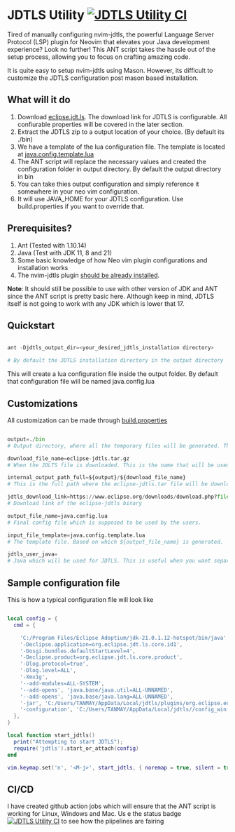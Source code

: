 # JDTLS Utility [![JDTLS Utility CI](https://github.com/majumdartanmay/jdtls_utility/actions/workflows/build.yml/badge.svg)](https://github.com/majumdartanmay/jdtls_utility/actions/workflows/build.yml)

Tired of manually configuring nvim-jdtls, the powerful Language Server Protocol (LSP) plugin for Neovim that elevates your Java development experience? Look no further! This ANT script takes the hassle out of the setup process, allowing you to focus on crafting amazing code.

It is quite easy to setup nvim-jdtls using Mason. However, its difficult to customize the JDTLS configuration post mason based installation.

## What will it do

1. Download [eclipse.jdt.ls](https://github.com/eclipse/eclipse.jdt.ls). The download link for JDTLS is configurable. All confiurable properties will be covered in the later section.
2. Extract the JDTLS zip to a output location of your choice. (By default its ./bin)
3. We have a template of the lua configuration file. The template is located at [java.config.template.lua](https://github.com/majumdartanmay/jdtls_utility/blob/main/java.config.template.lua)
4. The ANT script will replace the necessary values and created the configuration folder in output directory. By default the output directory in bin
5. You can take thies output configuration and simply reference it somewhere in your neo vim configuration. 
6. It will use JAVA_HOME for your JDTLS configuration. Use build.properties if you want to override that.

## Prerequisites?

1. Ant (Tested with 1.10.14)
2. Java (Test with JDK 11, 8 and 21)
3. Some basic knowledge of how Neo vim plugin configurations and installation works
4. The nvim-jdtls plugin [should be already installed](https://github.com/mfussenegger/nvim-jdtls?tab=readme-ov-file#plugin-installation).

**Note**: It should still be possible to use with other version of JDK and ANT since the ANT script is pretty basic here. Although keep in mind, JDTLS itself is not going to work with any JDK which is lower that 17.

## Quickstart

```python

ant -Djdtls_output_dir=<your_desired_jdtls_installation directory>

# By default the JDTLS installation directory in the output directory
```

This will create a lua configuration file inside the output folder. By default that configuration file will be named java.config.lua

## Customizations

All customization can be made through [build.properties](https://github.com/majumdartanmay/jdtls_utility/blob/main/build.properties)

```python

output=./bin
# Output directory, where all the temporary files will be generated. This is recreated at every execution.

download_file_name=eclipse-jdtls.tar.gz
# When the JDLTS file is downloaded. This is the name that will be used in your local storage.

internal_output_path_full=${output}/${download_file_name}
# This is the full path where the eclipse-jdtls.tar file will be downloaded 

jdtls_download_link=https://www.eclipse.org/downloads/download.php?file=/jdtls/milestones/1.9.0/jdt-language-server-1.9.0-202203031534.tar.gz
# Download link of the eclipse-jdtls binary

output_file_name=java.config.lua
# Final config file which is supposed to be used by the users.

input_file_template=java.config.template.lua
# The template file. Based on which ${output_file_name} is generated.

jdtls_user_java=
# Java which will be used for JDTLS. This is useful when you want separate Java for ANT and JDTLS. If empty, JAVA_HOME will be used

```

## Sample configuration file

This is how a typical configuration file will look like

```lua

local config = {
  cmd = {

    'C:/Program Files/Eclipse Adoptium/jdk-21.0.1.12-hotspot/bin/java', 
    '-Declipse.application=org.eclipse.jdt.ls.core.id1',
    '-Dosgi.bundles.defaultStartLevel=4',
    '-Declipse.product=org.eclipse.jdt.ls.core.product',
    '-Dlog.protocol=true',
    '-Dlog.level=ALL',
    '-Xmx1g',
    '--add-modules=ALL-SYSTEM',
    '--add-opens', 'java.base/java.util=ALL-UNNAMED',
    '--add-opens', 'java.base/java.lang=ALL-UNNAMED',
    '-jar', 'C:/Users/TANMAY/AppData/Local/jdtls/plugins/org.eclipse.equinox.launcher_1.6.400.v20210924-0641.jar',
    '-configuration', 'C:/Users/TANMAY/AppData/Local/jdtls//config_win',
  },
}

local function start_jdtls()
  print("Attempting to start JDTLS");
  require('jdtls').start_or_attach(config)
end

vim.keymap.set('n', '<M-j>', start_jdtls, { noremap = true, silent = true, desc = "Start JDTLS server" })

```

## CI/CD

I have created github action jobs which will ensure that the ANT script is working for Linux,  Windows and Mac.
Us
e the status badge [![JDTLS Utility CI](https://github.com/majumdartanmay/jdtls_utility/actions/workflows/build.yml/badge.svg)](https://github.com/majumdartanmay/jdtls_utility/actions/workflows/build.yml) to see how the piipelines are fairing

